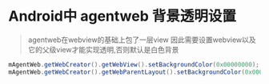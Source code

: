 # Android中 agentweb 背景透明设置

> agentweb在webview的基础上包了一层view 因此需要设置webview以及它的父级view才能实现透明,否则默认是白色背景

``` java
mAgentWeb.getWebCreator().getWebView().setBackgroundColor(0x00000000);
mAgentWeb.getWebCreator().getWebParentLayout().setBackgroundColor(0x00000000);
```
